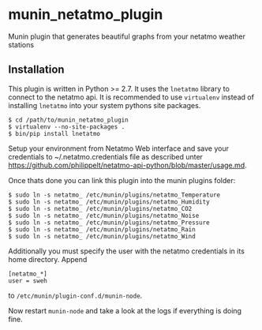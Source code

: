 # munin_netatmo_plugin
Munin plugin that generates beautiful graphs from your netatmo weather stations

## Installation

This plugin is written in Python >= 2.7. It uses the `lnetatmo` library to connect to the netatmo
api. It is recommended to use `virtualenv` instead of installing `lnetatmo` into your system pythons
site packages.

    $ cd /path/to/munin_netatmo_plugin
    $ virtualenv --no-site-packages .
    $ bin/pip install lnetatmo

Setup your environment from Netatmo Web interface and save your credentials to
~/.netatmo.credentials file as described unter
https://github.com/philippelt/netatmo-api-python/blob/master/usage.md.

Once thats done you can link this plugin into the munin plugins folder:

    $ sudo ln -s netatmo_ /etc/munin/plugins/netatmo_Temperature
    $ sudo ln -s netatmo_ /etc/munin/plugins/netatmo_Humidity
    $ sudo ln -s netatmo_ /etc/munin/plugins/netatmo_CO2
    $ sudo ln -s netatmo_ /etc/munin/plugins/netatmo_Noise
    $ sudo ln -s netatmo_ /etc/munin/plugins/netatmo_Pressure
    $ sudo ln -s netatmo_ /etc/munin/plugins/netatmo_Rain
    $ sudo ln -s netatmo_ /etc/munin/plugins/netatmo_Wind

Additionally you must specify the user with the netatmo credentials in its home directory. Append

    [netatmo_*]
    user = sweh

to `/etc/munin/plugin-conf.d/munin-node`.

Now restart `munin-node` and take a look at the logs if everything is doing fine.
